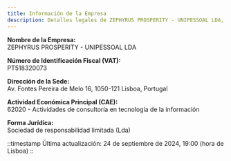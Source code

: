 ```yaml
---
title: Información de la Empresa
description: Detalles legales de ZEPHYRUS PROSPERITY - UNIPESSOAL LDA, incluido el nombre, NIF/NIPC, dirección e información fiscal. Consulte este documento para obtener la información formal de la empresa.
---
```


**Nombre de la Empresa:**  
ZEPHYRUS PROSPERITY - UNIPESSOAL LDA

**Número de Identificación Fiscal (VAT):**  
PT518320073

**Dirección de la Sede:**  
Av. Fontes Pereira de Melo 16, 1050-121 Lisboa, Portugal

**Actividad Económica Principal (CAE):**  
62020 - Actividades de consultoría en tecnología de la información

**Forma Jurídica:**  
Sociedad de responsabilidad limitada (Lda)

::timestamp
Última actualización: 24 de septiembre de 2024, 19:00 (hora de Lisboa)
::
